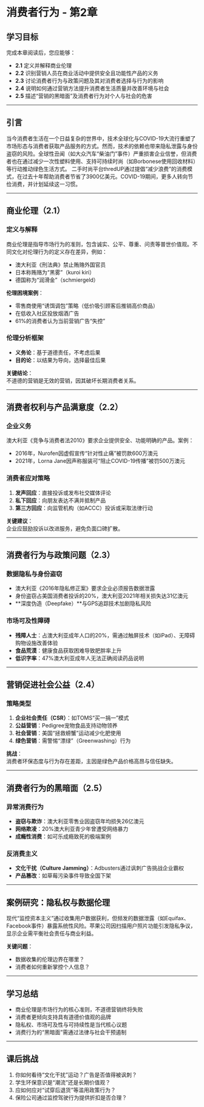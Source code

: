 # 消费者行为 - 第2章

## 学习目标
完成本章阅读后，您应能够：
- **2.1** 定义并解释商业伦理
- **2.2** 识别营销人员在商业活动中提供安全且功能性产品的义务
- **2.3** 讨论消费者行为与政策问题及其对消费者选择与行为的影响
- **2.4** 说明如何通过营销方法提升消费者生活质量并改善环境与社会
- **2.5** 描述“营销的黑暗面”及消费者行为对个人与社会的危害

---

## 引言
当今消费者生活在一个日益复杂的世界中，技术全球化与COVID-19大流行重塑了市场形态与消费者获取产品服务的方式。然而，技术的依赖也带来隐私泄露与身份盗窃的风险。全球性丑闻（如大众汽车“柴油门”事件）严重损害企业信誉，但消费者也在通过减少一次性塑料使用、支持可持续时尚（如Borbonese使用回收材料）等行动推动绿色生活方式。
二手时尚平台thredUP通过提倡“减少浪费”的消费模式，在过去十年帮助消费者节省了3900亿美元。COVID-19期间，更多人转向节俭消费，并计划延续这一习惯。


---

## 商业伦理（2.1）

### 定义与解释
商业伦理是指导市场行为的准则，包含诚实、公平、尊重、问责等普世价值观。不同文化对伦理行为的定义存在差异，例如：
- 澳大利亚《刑法典》禁止贿赂外国官员
- 日本称贿赂为“黑雾”（kuroi kiri）
- 德国称为“润滑金”（schmiergeld）

**伦理困境案例**：
- 零售商使用“诱饵调包”策略（低价吸引顾客后推销高价商品）
- 在低收入社区投放烟酒广告
- 61%的消费者认为当前营销广告“失控”

### 伦理分析框架
- **义务论**：基于道德责任，不考虑后果
- **目的论**：以结果为导向，选择最佳后果

**关键结论**：  
不道德的营销是无效的营销，因其破坏长期消费者关系。

---

## 消费者权利与产品满意度（2.2）

### 企业义务
澳大利亚《竞争与消费者法2010》要求企业提供安全、功能明确的产品。案例：
- 2016年，Nurofen因虚假宣传“针对性止痛”被罚款600万澳元
- 2021年，Lorna Jane因声称服装可“阻止COVID-19传播”被罚500万澳元

### 消费者应对策略
1. **发声回应**：直接投诉或发布社交媒体评论
2. **私下回应**：向朋友表达不满并抵制产品
3. **第三方回应**：向监管机构（如ACCC）投诉或采取法律行动

**关键建议**：  
企业应鼓励投诉以改进服务，避免负面口碑扩散。

---

## 消费者行为与政策问题（2.3）

### 数据隐私与身份盗窃
- 澳大利亚《2016年隐私修正案》要求企业必须报告数据泄露
- 身份盗窃占美国消费者投诉的20%，澳大利亚2021年相关损失达31亿澳元
- **深度伪造（Deepfake）**与GPS追踪技术加剧隐私风险

### 市场可及性障碍
- **残障人士**：占澳大利亚成年人口的20%，需通过触屏技术（如iPad）、无障碍购物设施改善体验
- **食品荒漠**：健康食品获取困难导致肥胖率上升
- **低识字率**：47%澳大利亚成年人无法正确阅读药品说明

---

## 营销促进社会公益（2.4）

### 策略类型
1. **企业社会责任（CSR）**：如TOMS“买一捐一”模式
2. **公益营销**：Pedigree宠物食品支持动物领养
3. **社会营销**：美国“拯救螃蟹”运动减少化肥使用
4. **绿色营销**：需警惕“漂绿”（Greenwashing）行为

**挑战**：  
消费者环保态度与行为存在差距，主因是绿色产品价格高昂与信任缺失。

---

## 消费者行为的黑暗面（2.5）

### 异常消费行为
- **盗窃与欺诈**：澳大利亚零售业因盗窃年均损失26亿澳元
- **网络欺凌**：20%澳大利亚青少年曾遭受网络暴力
- **成瘾性消费**：如可乐成瘾致死的极端案例

### 反消费主义
- **文化干扰（Culture Jamming）**：Adbusters通过讽刺广告挑战企业霸权
- **产品篡改**：如草莓污染事件导致全国下架

---

## 案例研究：隐私权与数据伦理
现代“监控资本主义”通过收集用户数据获利，但频发的数据泄露（如Equifax、Facebook事件）暴露系统性风险。苹果公司因扫描用户照片功能引发隐私争议，显示企业需平衡社会责任与商业利益。

**关键问题**：  
- 数据收集的伦理边界在哪里？
- 消费者如何重新掌控个人信息？

---

## 学习总结
- 商业伦理是市场行为的核心准则，不道德营销终将失败
- 消费者更倾向支持具有道德价值观的品牌
- 隐私权、市场可及性与可持续性是当代核心议题
- 消费行为的“黑暗面”需通过法律与社会干预遏制

---

## 课后挑战
1. 你如何看待“文化干扰”运动？广告是否值得被讽刺？
2. 学生环保意识是“潮流”还是长期价值观？
3. 应如何应对“试穿后退货”等滥用政策行为？
4. 保险公司通过监控驾驶行为提供折扣是否合理？
